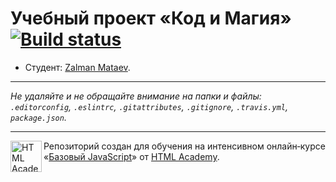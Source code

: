 # Учебный проект «Код и Магия» [![Build status][travis-image]][travis-url]

* Студент: [Zalman Mataev](https://up.htmlacademy.ru/javascript/11/user/345423).

---

_Не удаляйте и не обращайте внимание на папки и файлы:_<br>
_`.editorconfig`, `.eslintrc`, `.gitattributes`, `.gitignore`, `.travis.yml`, `package.json`._

---

<a href="https://htmlacademy.ru/intensive/javascript"><img align="left" width="50" height="50" title="HTML Academy" src="https://up.htmlacademy.ru/static/img/intensive/javascript/logo-for-github.svg"></a>

Репозиторий создан для обучения на интенсивном онлайн‑курсе «[Базовый JavaScript](https://htmlacademy.ru/intensive/javascript)» от [HTML Academy](https://htmlacademy.ru).

[travis-image]: https://travis-ci.org/htmlacademy-javascript/345423-code-and-magick.svg?branch=master
[travis-url]: https://travis-ci.org/htmlacademy-javascript/345423-code-and-magick
